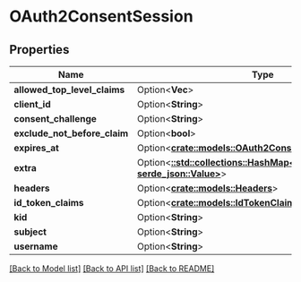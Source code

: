 # OAuth2ConsentSession

## Properties

Name | Type | Description | Notes
------------ | ------------- | ------------- | -------------
**allowed_top_level_claims** | Option<**Vec<String>**> |  | [optional]
**client_id** | Option<**String**> |  | [optional]
**consent_challenge** | Option<**String**> |  | [optional]
**exclude_not_before_claim** | Option<**bool**> |  | [optional]
**expires_at** | Option<[**crate::models::OAuth2ConsentSessionExpiresAt**](oAuth2ConsentSession_expires_at.md)> |  | [optional]
**extra** | Option<[**::std::collections::HashMap<String, serde_json::Value>**](serde_json::Value.md)> |  | [optional]
**headers** | Option<[**crate::models::Headers**](Headers.md)> |  | [optional]
**id_token_claims** | Option<[**crate::models::IdTokenClaims**](IDTokenClaims.md)> |  | [optional]
**kid** | Option<**String**> |  | [optional]
**subject** | Option<**String**> |  | [optional]
**username** | Option<**String**> |  | [optional]

[[Back to Model list]](../README.md#documentation-for-models) [[Back to API list]](../README.md#documentation-for-api-endpoints) [[Back to README]](../README.md)


